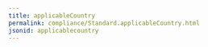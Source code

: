 ```yaml
---
title: applicableCountry
permalink: compliance/Standard.applicableCountry.html
jsonid: applicablecountry
---
```


